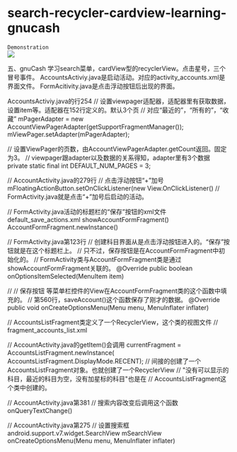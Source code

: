 # search-recycler-cardview-learning-gnucash
####
`Demonstration`<br>
![](https://github.com/cc-shifo/search-recycler-cardview-learning-gnucash/raw/master/screenshot1.png)<br>

五、gnuCash 学习search菜单，cardView型的recyclerView。点击星号，三个冒号事件。
  AccountsActiviy.java是启动活动。对应的activity_accounts.xml是界面文件。
  FormAcitivity.java是点击浮动按钮后出现的界面。

  AccountsActiviy.java的行254
  // 设置viewpager适配器，适配器里有获取数据，设置item等。适配器在152行定义的。默认3个页
  // 对应“最近的”，“所有的”，“收藏”
  mPagerAdapter = new AccountViewPagerAdapter(getSupportFragmentManager());
  mViewPager.setAdapter(mPagerAdapter);
  
  // 设置ViewPager的页数，由AccountViewPagerAdapter.getCount返回。固定为3。
  // viewpager跟adapter以及数据的关系得知，adapter里有3个数据
  private static final int DEFAULT_NUM_PAGES = 3;
  
  // AccountActivity.java的279行
  // 点击浮动按钮“+”加号
  mFloatingActionButton.setOnClickListener(new View.OnClickListener() 
  // FormActivity.java就是点击“+”加号后启动的活动。

  // FormActivity.java活动的标题栏的“保存”按钮的xml文件default_save_actions.xml
  showAccountFormFragment()
  AccountFormFragment.newInstance()

  // FormActivity.java第123行
  // 创建科目界面从是点击浮动按钮进入的。“保存”按钮就是在这个标题栏上。
  // 只不过，保存按钮是在AccountFormFragment中初始化的。
  // FormActivity类与AccountFormFragment类是通过showAccountFormFragment关联的。
    @Override
    public boolean onOptionsItemSelected(MenuItem item)

  // 
  // 保存按钮 等菜单栏控件的View在AccountFormFragment类的这个函数中填充的。
  // 第560行，saveAccount()这个函数保存了刚才的数据。
    @Override
    public void onCreateOptionsMenu(Menu menu, MenuInflater inflater) 
  
  // AccountsListFragment类定义了一个RecyclerView，这个类的视图文件
  // fragment_accounts_list.xml

  // AccountActivity.java的getItem()会调用
  currentFragment = AccountsListFragment.newInstance(
                 AccountsListFragment.DisplayMode.RECENT);
  // 间接的创建了一个AccountsListFragment对象。也就创建了一个RecyclerView
  // "没有可以显示的科目，最近的科目为空，没有加星标的科目"也是在
  // AccountsListFragment这个类中创建的。

  // AccountActivity.java第381
  // 搜索内容改变后调用这个函数
  onQueryTextChange()

  // AccountActivity.java第275
  // 设置搜索框android.support.v7.widget.SearchView mSearchView
  onCreateOptionsMenu(Menu menu, MenuInflater inflater)
